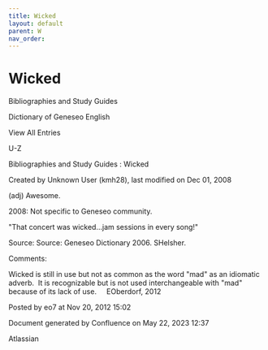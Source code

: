 ```yaml
---
title: Wicked
layout: default
parent: W
nav_order:
---
```


# Wicked

Bibliographies and Study Guides

Dictionary of Geneseo English

View All Entries

U-Z

Bibliographies and Study Guides : Wicked

Created by  Unknown User (kmh28), last modified on Dec 01, 2008

(adj) Awesome.

2008: Not specific to Geneseo community.

&quot;That concert was wicked...jam sessions in every song!&quot;

Source: Source: Geneseo Dictionary 2006. SHelsher.

Comments:

Wicked is still in use but not as common as the word &quot;mad&quot; as an idiomatic adverb.  It is recognizable but is not used interchangeable with &quot;mad&quot; because of its lack of use.     EOberdorf, 2012

Posted by eo7 at Nov 20, 2012 15:02

Document generated by Confluence on May 22, 2023 12:37

Atlassian
